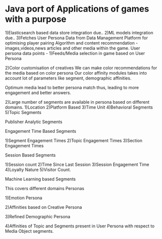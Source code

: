 # Java port of Applications of games with a purpose

1)Elasticsearch based data store integration due..
2)ML models integration due..
3)Fetches User Persona Data from Data Management Platform for optimising player pairing Algorithm and content recommendation - images,videos,news articles and other media within the game.
User persona data points - 
1)Feeds/Media selection in game based on User Persona

2)Color customisation of creatives
We can make color recommendations for the media based on color persona
Our color affinity modules takes into account lot of parameters like segment, demographic affinities.

Optimum media lead to better persona match thus, leading to more engagement and better answers.

2)Large number of segments are available in persona based on different domains.
1)Location
2)Platform Based
3)Time Unit
4)Behavioral Segments
5)Topic Segments

Publisher Analytic Segments

Engagement Time Based Segments

1)Segment Engagement Times
2)Topic Engagement Times
3)Section Engagement Times

Session Based Segments

1)Session count
2)Time Since Last Session
3)Session Engagement Time
4)Loyalty Nature
5)Visitor Count.

Machine Learning based Segments

This covers different domains Personas

1)Emotion Persona

2)Affinities based on Creative Persona

3)Refined Demographic Persona

4)Affinities of Topic and Segments present in User Persona with respect to Media Object segments.

